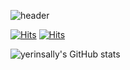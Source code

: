 
<!--
**yerinsally/yerinsally** is a ✨ _special_ ✨ repository because its `README.md` (this file) appears on your GitHub profile.

Here are some ideas to get you started:

- 🔭 I’m currently working on ...
- 🌱 I’m currently learning ...
- 👯 I’m looking to collaborate on ...
- 🤔 I’m looking for help with ...
- 💬 Ask me about ...
- 📫 How to reach me: ...
- 😄 Pronouns: ...
- ⚡ Fun fact: ...
-->
![header](https://capsule-render.vercel.app/api?type=waving&color=timeGradient&text=Welcome%20to%20Yerin's%20GitHub%20👋&animation=twinkling&fontSize=35&fontAlignY=40&fontAlign=70&height=250)

[![Hits](https://hits.seeyoufarm.com/api/count/incr/badge.svg?url=https%3A%2F%2Fgithub.com%2Fyerinsally&count_bg=%23C486E7&title_bg=%23555555&icon=&icon_color=%23E7E7E7&title=Github&edge_flat=false)](https://hits.seeyoufarm.com)
[![Hits](https://hits.seeyoufarm.com/api/count/incr/badge.svg?pvs=4&url=https%3A%2F%2Fquilled-erica-bca.notion.site%2Fdaea2a854f3b46d19a264507f6aa5ada&count_bg=%23C486E7&title_bg=%23555555&icon=&icon_color=%23E7E7E7&title=Notion&edge_flat=false)](https://hits.seeyoufarm.com)

![yerinsally's GitHub stats](https://github-readme-stats-sigma-five.vercel.app/api?username=yerinsally&show_icons=true&theme=dracula)
